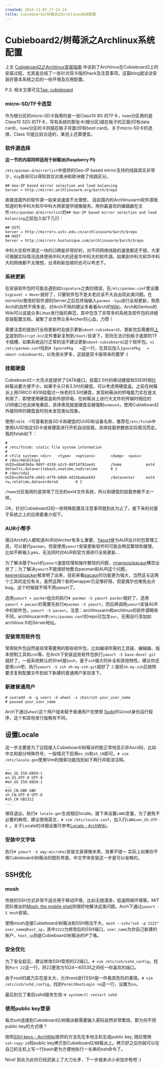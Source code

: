 ```yaml
---
created: 2014-11-07_17-21-14
title: Cubieboard2/树莓派之Archlinux系统配置
---
```


# Cubieboard2/树莓派之Archlinux系统配置

上文 [Cubieboard2之Archlinux安装指南](http://blog.billryan.me/posts/2014/11/Cubieboard2-Archlinux-install.html) 中谈到了Archlinux在Cubieboard2上的安装过程，尤其是总结了一些针对双卡版的hack及注意事项。这篇blog就谈谈安装好基本系统之后的一些环境及应用配置。

P.S. 相关文章可见[Tag: cubieboard](http://blog.billryan.me/tags/cubieboard/)
<!--more-->
### micro-SD/TF卡选型  

作为根分区的micro-SD卡我用的是一张Class10 8G 的TF卡，`home`分区用的是Class10 32G 的TF卡，写有系统的那张卡(根分区)插在板子的正面(印有data card)，`home`分区的卡则插在板子背面(印有boot card)。关于micro-SD卡的选择，Class 10是比较合适的，某逊上还算便宜。

### 软件源选择  

**这一节的内容同样适用于树莓派(Raspberry PI)**  

`/etc/pacman.d/mirrorlist`中提供的Geo-IP based mirror支持的线路其实非常少，`dig`查询可以得知其仅对美洲和欧洲做了线路区分。

```
## Geo-IP based mirror selection and load balancing
Server = http://mirror.archlinuxarm.org/$arch/$repo
```

直接连国外的软件源一般来说速度不太理想，
目前国内的Archlinuxarm软件源我知道的有中科大和华中科大两家提供镜像服务。用你最喜欢的编辑器在文件`/etc/pacman.d/mirrorlist`的`## Geo-IP based mirror selection and load balancing`之前加入如下几行：  

```
## USTC  
Server = http://mirrors.ustc.edu.cn/archlinuxarm/$arch/$repo
## HUST
Server = http://mirrors.hustunique.com/archlinuxarm/$arch/$repo
```

中科大在软件源这一块的口碑是非常好的，对不同网络线路的速度都还不错，大家可根据实际情况选择使用中科大的还是华中科大的软件源。如果到中科大和华中科大的网络都不太理想，台湾和新加坡的也可以考虑下。  

### 系统更新

在安装软件包时可能会遇到如`Signature`之类的错误，在`/etc/pacman.conf`里设置`SigLevel = Never`就好了，只要软件包不是太老应该不大会出现此类问题。在mirrorlist里改好软件源的Server之后在终端输入`pacman -Syu`进行全局更新，熟悉Arch的自然不用多说，对Arch不熟的建议多看看Arch的[Wiki](https://wiki.archlinux.org/)，Arch和Gentoo的Wiki可以说是众多Linux发行版的典范，其中包含了非常多的系统及软件包的详细安装配置文档，凝聚了全世界众多Archer的心血，力荐！

需要注意的是执行全局更新时会提示更新`uboot-cubieboard2`，更新完后需要将[上文](http://blog.billryan.me/posts/2014/11/Cubieboard2-Archlinux-install.html)提到的`script.bin`文件重新复制到`/boot/`目录下，否则无法识别板子底部的TF卡插槽。如果系统运行正常的话不建议更新`uboot-cubieboard2`这个软件包。`vi /etc/pacman.conf`找到`# IgnorePkg   =`这一行，在其后加入`IgnorePkg   = uboot-cubieboard2`，以免夜长梦多，这就是双卡版带来的噩梦 :(   

### 挂载硬盘  

Cubieboard2一大亮点是提供了SATA接口，挂载2.5吋的移动硬盘和SSD时相比树莓派要方便不少。如果手头只有3.5吋的硬盘，可以考虑用硬盘盒。之前在树莓派上用ORICO 6518挂载过一块老的3.5吋硬盘，发现树莓派的供电能力实在是太有限了，即使使用硬盘盒和外部供电，在树莓派上进行大文件的传输时相应的USB接口也会掉电重启，具体表现就是硬盘会被强制`unmount`。使用Cubieboard2外接同样的硬盘盒时则未发现类似现象。

使用`lsblk -f`可查看到各SD卡和硬盘的UUID和设备名称，推荐在`/etc/fstab`中使用UUID指定SD卡或者硬盘进行开机自动挂载，具体挂载参数依实际情况而定。我的fstab如下：  

```
# 
# /etc/fstab: static file system information
#
# <file system> <dir>   <type>  <options>       <dump>  <pass>
# /dev/mmcblk1p1
UUID=dda83b0a-9897-4338-a2c5-80f1df92ae41       /home           ext4            defaults,data=writeback,noatime,nodiratime      0 1
# /dev/sda1
UUID=c89cbdf6-e043-4f76-b8b0-4d33ba6aeb93       /datacenter     ext4            rw,relatime,data=ordered        0 2
```

`/home`分区我用的是禁用了日志的ext4文件系统，所以和硬盘的挂载参数不太一样。

OK，针对Cubieboard2的一些特殊配置及注意事项就到此为止了，接下来的对基于系统之上的应用着重介绍下。

### AUR小帮手  

用过Arch的人都知道AUR对Archer有多么重要，[Yaourt](https://wiki.archlinux.org/index.php/Yaourt)是为AUR设计的包管理工具，可以替代`pacman`。但是使用`yaourt`安装更新软件时可能会稍显繁琐和缓慢，比如不断输入yes，无法同时对AUR和官方源进行全局更新... 

为了解决基于`bash`的`yaourt`速度较慢和操作繁琐的问题，[rmarquis/pacaur](https://github.com/rmarquis/pacaur)横空出世了；为了解决`yaourt`不能很好地整合pacman和AUR这个问题，[keenerd/packer](https://github.com/keenerd/packer)被发明了出来，目前来看[pacaur](https://github.com/rmarquis/pacaur)的功能更为强大，当然这与这两个工具的定位有关。虽然这两个新的wrapper已足够好用，但是偶尔也难免出点bug，这个时候就不得不用yaourt了。

选用`yaourt + packer`组合的执行`# pacman -S yaourt packer`就好了，选用`yaourt + pacaur`的需要先执行`#pacman -S yaourt`，而后再调用`yaourt`安装AUR中的软件包，`yaourt -S pacaur`。注意：archlinuxarm和archlinux的软件源略有不同，archlinuxarm中`/etc/pacman.conf`的repo已包含`aur`，无需自行添加如archlinux.fr的Server地址。

### 安装常用软件包  

常用软件包自然是经常需要用的那些软件包，比如编译所需的工具链、编辑器、版本控制工具和`zsh`等。在Arch下安装这些软件包执行`yaourt -S base-devel git`就好了。一般系统默认的Shell是`bash`，鉴于`zsh`强大的补全和其他特性，建议你还是用`zsh`吧，执行`yaourt -S zsh oh-my-zsh-git`就好了 :) 装好`oh-my-zsh`后按照要求复制配置文件到如下新建的普通用户家目录下。

### 新建普通用户  

```
# useradd -m -g users -G wheel -s /bin/zsh your_user_name
# passwd your_user_name
```
Arch下通过`wheel`这个用户组来赋予普通用户在使用 [Sudo](https://wiki.archlinux.org/index.php/Sudo)时以root身份运行程序，这个和其他发行版略有不同。

## 设置Locale  

这一步主要是为了远程接入Cubieboard/树莓派时能正常地显示非Ascii码，比如中文和部分特殊符号，一般情况下启用`en_US`和`zh_CN`即可。`# vim /etc/locale.gen`使用Vim的搜索功能找到如下两行并取消注释。

```
...
#en_SG ISO-8859-1
en_US.UTF-8 UTF-8
#en_US ISO-8859-1
...
#zh_CN.GBK GBK
zh_CN.UTF-8 UTF-8
#zh_CN GB2312
...
```
保存退出，执行`# locale-gen`生成相应locale。接下来设置`LANG`变量，为了避免不必要的麻烦，建议使用英文，`# vim /etc/locale.conf`，加入行`LANG=en_US.UTF-8
`。关于Locale的详细设置可参考[Locale - ArchWiki](https://wiki.archlinux.org/index.php/locale)。

### 安装中文字体  

执行`# yaourt -S wqy-microhei`安装文泉驿微米黑，效果不错～ 实际上如果你不用Cubieboard/树莓派的图形界面，中文字体安装这一步是可以省略的。

## SSH优化  

### mosh 

传统的SSH方式非常不适合用于移动环境，比如无缝漫游，低速网络环境等。MIT团队推出的[Mosh: the mobile shell](https://mosh.mit.edu/)则很好地解决这类问题。Arch下通过`yaourt -S mosh`安装。

使用mosh连接Cubieboard/树莓派和SSH用法不大，`mosh --ssh="ssh -p 2222" user_name@host_ip`，其中`2222`为修改后的SSH端口，`user_name`为你自己新建的账户，`host_ip`则是Cubieboard/树莓派的IP了咯。

### 安全优化 

为了安全起见，建议修改SSH常用的22端口，`# vim /etc/ssh/sshd_config`，找到`Port 22`这一行，将22更改为1024～65535之间任一你喜欢的端口。

由于root的威力实在是太大，允许root进行SSH是一件极其危险的事情。`# vim /etc/ssh/sshd_config`，找到`PermitRootLogin no`这一行，设置为`no`。

最后别忘了重启sshd服务生效-`# systemctl restart sshd`

### 使用public key登录

每次ssh连接到Cubieboard2/树莓派都需要输入密码自然非常繁琐，那为何不用public key的方式哩？

按照[SSH keys - ArchWiki](https://wiki.archlinux.org/index.php/SSH_keys)提供的方法先在本地主机生成public key, 随后使用`ssh-copy-id`将public key拷贝到Cubieboard2/树莓派上。拷贝好之后你就可以在自己的主机上写一行bash更为方便地执行一长串的ssh命令了。

Nice! 到此为此你已经武装上了大刀长矛，下一步就来点小米加步枪吧 :)